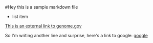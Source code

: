 
#Hey this is a sample markdown file
- list item


[This is an external link to genome.gov](https://www.genome.gov/)

So I'm writing another line and surprise, here's a link to google: [google](https://google.com)